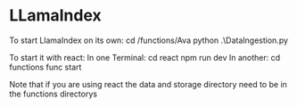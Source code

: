 # LLamaIndex
To start LlamaIndex on its own:
    cd /functions/Ava
    python .\DataIngestion.py

To start it with react:
    In one Terminal:
        cd react
        npm run dev
    In another:
        cd functions
        func start

Note that if you are using react the data and storage directory need to be in the functions directorys
